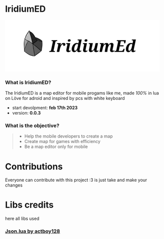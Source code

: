 # IridiumED
![iridium](./Images/IridiumIcon.png)
### What is IridiumED?
The IridiumED is a map editor for mobile progams like me, made _100%_ in lua on Löve for adroid and inspired by pcs with white keyboard
- start devolpment: **feb 17th 2023**
- version: **0.0.3**
### What is the objective?
> - Help the mobile developers to create a map
> - Create map for games with efficiency
> - Be a map editor only for mobile
# Contributions
Everyone can contribute with this project :3 is just take and make your changes
# Libs credits
here all libs used
### [Json.lua by actboy128](https://github.com/actboy168/json.lua)
